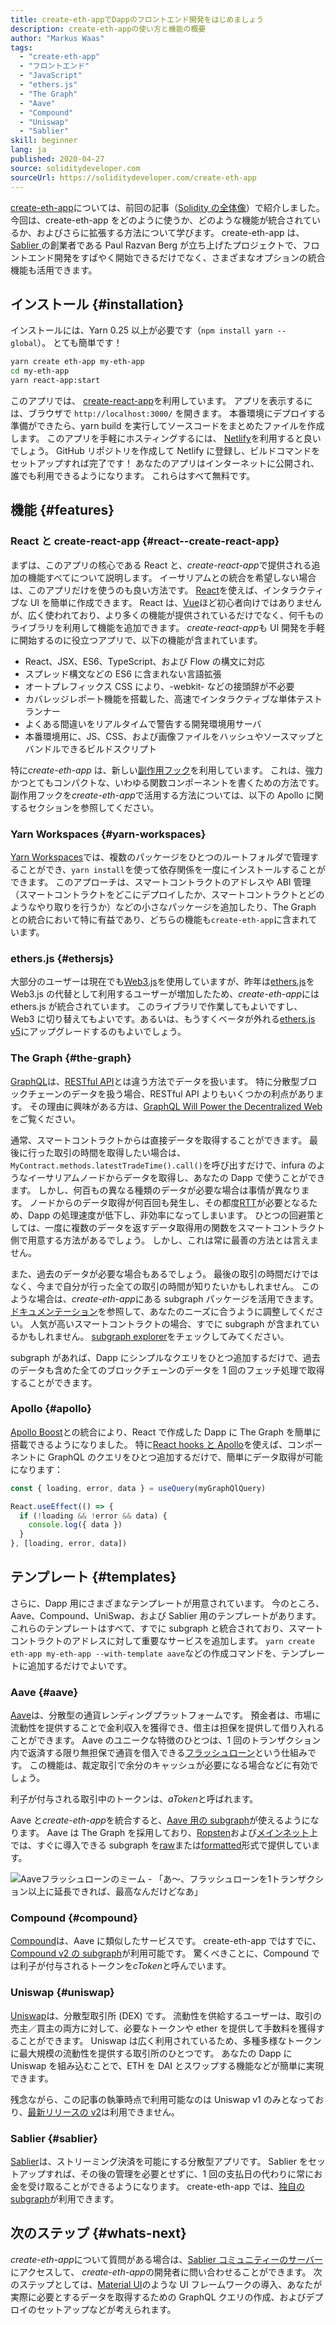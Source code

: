 ```yaml
---
title: create-eth-appでDappのフロントエンド開発をはじめましょう
description: create-eth-appの使い方と機能の概要
author: "Markus Waas"
tags:
  - "create-eth-app"
  - "フロントエンド"
  - "JavaScript"
  - "ethers.js"
  - "The Graph"
  - "Aave"
  - "Compound"
  - "Uniswap"
  - "Sablier"
skill: beginner
lang: ja
published: 2020-04-27
source: soliditydeveloper.com
sourceUrl: https://soliditydeveloper.com/create-eth-app
---
```


[create-eth-app](https://github.com/PaulRBerg/create-eth-app)については、前回の記事（[Solidity の全体像](https://soliditydeveloper.com/solidity-overview-2020)）で紹介しました。 今回は、create-eth-app をどのように使うか、どのような機能が統合されているか、およびさらに拡張する方法について学びます。 create-eth-app は、[ Sablier ](http://sablier.com/)の創業者である Paul Razvan Berg が立ち上げたプロジェクトで、フロントエンド開発をすばやく開始できるだけでなく、さまざまなオプションの統合機能も活用できます。

## インストール \{#installation}

インストールには、Yarn 0.25 以上が必要です（`npm install yarn --global`）。 とても簡単です！

```bash
yarn create eth-app my-eth-app
cd my-eth-app
yarn react-app:start
```

このアプリでは、 [create-react-app](https://github.com/facebook/create-react-app)を利用しています。 アプリを表示するには、ブラウザで `http://localhost:3000/` を開きます。 本番環境にデプロイする準備ができたら、yarn build を実行してソースコードをまとめたファイルを作成します。 このアプリを手軽にホスティングするには、 [Netlify](https://www.netlify.com/)を利用すると良いでしょう。 GitHub リポジトリを作成して Netlify に登録し、ビルドコマンドをセットアップすれば完了です！ あなたのアプリはインターネットに公開され、誰でも利用できるようになります。 これらはすべて無料です。

## 機能 \{#features}

### React と create-react-app \{#react--create-react-app}

まずは、このアプリの核心である React と、*create-react-app*で提供される追加の機能すべてについて説明します。 イーサリアムとの統合を希望しない場合は、このアプリだけを使うのも良い方法です。 [React](https://reactjs.org/)を使えば、インタラクティブな UI を簡単に作成できます。 React は、[Vue](https://vuejs.org/)ほど初心者向けではありませんが、広く使われており、より多くの機能が提供されているだけでなく、何千ものライブラリを利用して機能を追加できます。 *create-react-app*も UI 開発を手軽に開始するのに役立つアプリで、以下の機能が含まれています。

- React、JSX、ES6、TypeScript、および Flow の構文に対応
- スプレッド構文などの ES6 に含まれない言語拡張
- オートプレフィックス CSS により、-webkit- などの接頭辞が不必要
- カバレッジレポート機能を搭載した、高速でインタラクティブな単体テストランナー
- よくある間違いをリアルタイムで警告する開発環境用サーバ
- 本番環境用に、JS、CSS、および画像ファイルをハッシュやソースマップとバンドルできるビルドスクリプト

特に*create-eth-app* は、新しい[副作用フック](https://reactjs.org/docs/hooks-effect.html)を利用しています。 これは、強力かつとてもコンパクトな、いわゆる関数コンポーネントを書くための方法です。 副作用フックを*create-eth-app*で活用する方法については、以下の Apollo に関するセクションを参照してください。

### Yarn Workspaces \{#yarn-workspaces}

[Yarn Workspaces](https://classic.yarnpkg.com/en/docs/workspaces/)では、複数のパッケージをひとつのルートフォルダで管理することができ、`yarn install`を使って依存関係を一度にインストールすることができます。 このアプローチは、スマートコントラクトのアドレスや ABI 管理（スマートコントラクトをどこにデプロイしたか、スマートコントラクトとどのようなやり取りを行うか）などの小さなパッケージを追加したり、The Graph との統合において特に有益であり、どちらの機能も`create-eth-app`に含まれています。

### ethers.js \{#ethersjs}

大部分のユーザーは現在でも[Web3.js](https://docs.web3js.org/)を使用していますが、昨年は[ethers.js](https://docs.ethers.io/)を Web3.js の代替として利用するユーザーが増加したため、*create-eth-app*には ethers.js が統合されています。 このライブラリで作業してもよいですし、Web3 に切り替えてもよいです。あるいは、もうすくベータが外れる[ethers.js v5](https://docs-beta.ethers.io/)にアップグレードするのもよいでしょう。

### The Graph \{#the-graph}

[GraphQL](https://graphql.org/)は、[RESTful API](https://restfulapi.net/)とは違う方法でデータを扱います。 特に分散型ブロックチェーンのデータを扱う場合、RESTful API よりもいくつかの利点があります。 その理由に興味がある方は、[GraphQL Will Power the Decentralized Web](https://medium.com/graphprotocol/graphql-will-power-the-decentralized-web-d7443a69c69a)をご覧ください。

通常、スマートコントラクトからは直接データを取得することができます。 最後に行った取引の時間を取得したい場合は、 `MyContract.methods.latestTradeTime().call()`を呼び出すだけで、infura のようなイーサリアムノードからデータを取得し、あなたの Dapp で使うことができます。 しかし、何百もの異なる種類のデータが必要な場合は事情が異なります。 ノードからのデータ取得が何百回も発生し、その都度[RTT](https://wikipedia.org/wiki/Round-trip_delay_time)が必要となるため、Dapp の処理速度が低下し、非効率になってしまいます。 ひとつの回避策としては、一度に複数のデータを返すデータ取得用の関数をスマートコントラクト側で用意する方法があるでしょう。 しかし、これは常に最善の方法とは言えません。

また、過去のデータが必要な場合もあるでしょう。 最後の取引の時間だけではなく、今まで自分が行った全ての取引の時間が知りたいかもしれません。 このような場合は、*create-eth-app*にある subgraph パッケージを活用できます。[ドキュメンテーション](https://thegraph.com/docs/define-a-subgraph)を参照して、あなたのニーズに合うように調整してください。 人気が高いスマートコントラクトの場合、すでに subgraph が含まれているかもしれません。 [subgraph explorer](https://thegraph.com/explorer/)をチェックしてみてください。

subgraph があれば、Dapp にシンプルなクエリをひとつ追加するだけで、過去のデータも含めた全てのブロックチェーンのデータを 1 回のフェッチ処理で取得することができます。

### Apollo \{#apollo}

[Apollo Boost](https://www.apollographql.com/docs/react/get-started/)との統合により、React で作成した Dapp に The Graph を簡単に搭載できるようになりました。 特に[React hooks と Apollo](https://www.apollographql.com/blog/apollo-client-now-with-react-hooks-676d116eeae2)を使えば、コンポーネントに GraphQL のクエリをひとつ追加するだけで、簡単にデータ取得が可能になります：

```js
const { loading, error, data } = useQuery(myGraphQlQuery)

React.useEffect(() => {
  if (!loading && !error && data) {
    console.log({ data })
  }
}, [loading, error, data])
```

## テンプレート \{#templates}

さらに、Dapp 用にさまざまなテンプレートが用意されています。 今のところ、Aave、Compound、UniSwap、および Sablier 用のテンプレートがあります。 これらのテンプレートはすべて、すでに subgraph と統合されており、スマートコントラクトのアドレスに対して重要なサービスを追加します。 `yarn create eth-app my-eth-app --with-template aave`などの作成コマンドを、テンプレートに追加するだけでよいです。

### Aave \{#aave}

[Aave](https://aave.com/)は、分散型の通貨レンディングプラットフォームです。 預金者は、市場に流動性を提供することで金利収入を獲得でき、借主は担保を提供して借り入れることができます。 Aave のユニークな特徴のひとつは、1 回のトランザクション内で返済する限り無担保で通貨を借入できる[フラッシュローン](https://docs.aave.com/developers/guides/flash-loans)という仕組みです。 この機能は、裁定取引で余分のキャッシュが必要になる場合などに有効でしょう。

利子が付与される取引中のトークンは、*aToken*と呼ばれます。

Aave と*create-eth-app*を統合すると、[Aave 用の subgraph](https://docs.aave.com/developers/getting-started/using-graphql)が使えるようになります。 Aave は The Graph を採用しており、[Ropsten](https://thegraph.com/explorer/subgraph/aave/protocol-ropsten)および[メインネット](https://thegraph.com/explorer/subgraph/aave/protocol)上では、すぐに導入できる subgraph を[raw](https://thegraph.com/explorer/subgraph/aave/protocol-raw)または[formatted](https://thegraph.com/explorer/subgraph/aave/protocol)形式で提供しています。

![Aaveフラッシュローンのミーム - 「あ〜、フラッシュローンを1トランザクション以上に延長できれば、最高なんだけどなあ」](./flashloan-meme.png)

### Compound \{#compound}

[Compound](https://compound.finance/)は、Aave に類似したサービスです。 create-eth-app ではすでに、[Compound v2 の subgraph](https://medium.com/graphprotocol/https-medium-com-graphprotocol-compound-v2-subgraph-highlight-a5f38f094195)が利用可能です。 驚くべきことに、Compound では利子が付与されるトークンを*cToken*と呼んでいます。

### Uniswap \{#uniswap}

[Uniswap](https://uniswap.exchange/)は、分散型取引所 (DEX) です。 流動性を供給するユーザーは、取引の売主／買主の両方に対して、必要なトークンや ether を提供して手数料を獲得することができます。 Uniswap は広く利用されているため、多種多様なトークンに最大規模の流動性を提供する取引所のひとつです。 あなたの Dapp に Uniswap を組み込むことで、ETH を DAI とスワップする機能などが簡単に実現できます。

残念ながら、この記事の執筆時点で利用可能なのは Uniswap v1 のみとなっており、[最新リリースの v2](https://uniswap.org/blog/uniswap-v2/)は利用できません。

### Sablier \{#sablier}

[ Sablier](https://sablier.com/)は、ストリーミング決済を可能にする分散型アプリです。 Sablier をセットアップすれば、その後の管理を必要とせずに、1 回の支払日の代わりに常にお金を受け取ることができるようになります。 create-eth-app では、[独自の subgraph](https://thegraph.com/explorer/subgraph/sablierhq/sablier)が利用できます。

## 次のステップ \{#whats-next}

*create-eth-app*について質問がある場合は、[Sablier コミュニティーのサーバー](https://discord.gg/bsS8T47)にアクセスして、 *create-eth-app*の開発者に問い合わせることができます。 次のステップとしては、[Material UI](https://material-ui.com/)のような UI フレームワークの導入、あなたが実際に必要とするデータを取得するための GraphQL クエリの作成、およびデプロイのセットアップなどが考えられます。
